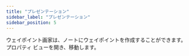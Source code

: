 ```yaml
---
title: "プレゼンテーション"
sidebar_label: "プレゼンテーション"
sidebar_position: 5
---
```


ウェイポイント画家は、ノートにウェイポイントを作成することができます。 プロパティ ビューを開き、移動します。
